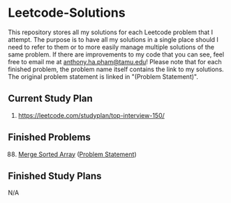 # Leetcode-Solutions

This repository stores all my solutions for each Leetcode problem that I attempt. The purpose is to have all my solutions in a single place should I need to refer to them or to more easily manage multiple solutions of the same problem. If there are improvements to my code that you can see, feel free to email me at <a href="mailto:anthony.ha.pham@tamu.edu">anthony.ha.pham@tamu.edu</a>! Please note that for each finished problem, the problem name itself contains the link to my solutions. The original problem statement is linked in "(Problem Statement)".

## Current Study Plan

1. https://leetcode.com/studyplan/top-interview-150/

## Finished Problems

88. <a href="https://github.com/RicePandaaaa/Leetcode-Solutions/tree/main/88.%20Merge%20Sorted%20Array">Merge Sorted Array</a> (<a href="https://leetcode.com/problems/merge-sorted-array/description/?envType=study-plan-v2&envId=top-interview-150">Problem Statement</a>)

## Finished Study Plans

N/A
